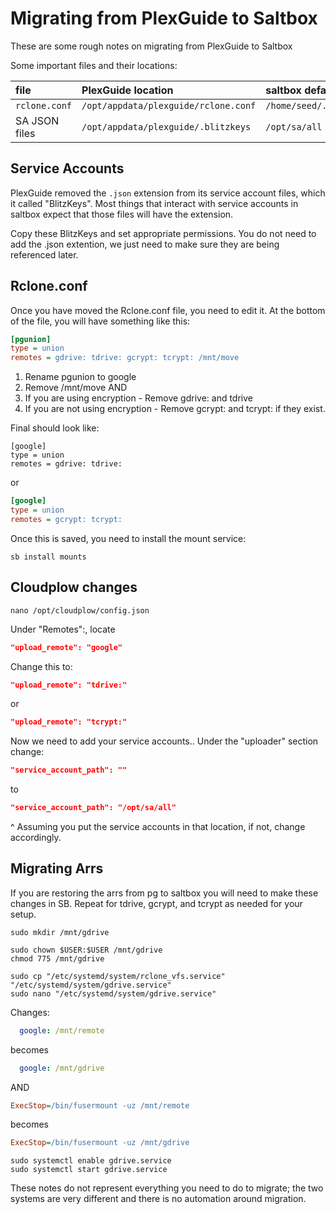 # Migrating from PlexGuide to Saltbox

These are some rough notes on migrating from PlexGuide to Saltbox

Some important files and their locations:

|     file       |           PlexGuide location         |         saltbox default location        |
|:---------------|:-------------------------------------|:----------------------------------------|
| `rclone.conf`  | `/opt/appdata/plexguide/rclone.conf` | `/home/seed/.config/rclone/rclone.conf` |
| SA JSON files  | `/opt/appdata/plexguide/.blitzkeys`  | `/opt/sa/all`                           |

## Service Accounts

PlexGuide removed the `.json` extension from its service account files, which it called "BlitzKeys".  Most things that interact with service accounts in saltbox expect that those files will have the extension.

Copy these BlitzKeys and set appropriate permissions.  You do not need to add the .json extention, we just need to make sure they are being referenced later.

## Rclone.conf

Once you have moved the Rclone.conf file, you need to edit it.  At the bottom of the file, you will have something like this:

```ini
[pgunion]
type = union
remotes = gdrive: tdrive: gcrypt: tcrypt: /mnt/move
```

1. Rename pgunion to google
2. Remove /mnt/move
AND
3. If you are using encryption - Remove gdrive: and tdrive
4. If you are not using encryption - Remove gcrypt: and tcrypt: if they exist.

Final should look like:
```
[google]
type = union
remotes = gdrive: tdrive:
```
or
```ini
[google]
type = union
remotes = gcrypt: tcrypt:
```

Once this is saved, you need to install the mount service:

```shell
sb install mounts
```

## Cloudplow changes


```shell
nano /opt/cloudplow/config.json
```

Under "Remotes":, locate
```json
"upload_remote": "google"
```
Change this to:
```json
"upload_remote": "tdrive:"
```
or
```json
"upload_remote": "tcrypt:"
```

Now we need to add your service accounts..  Under the "uploader" section change:
```json
"service_account_path": ""
```
to
```json
"service_account_path": "/opt/sa/all"
```
^ Assuming you put the service accounts in that location, if not, change accordingly.

## Migrating Arrs

If you are restoring the arrs from pg to saltbox you will need to make these changes in SB.
Repeat for tdrive, gcrypt, and tcrypt as needed for your setup.

```shell
sudo mkdir /mnt/gdrive
```

```shell
sudo chown $USER:$USER /mnt/gdrive
chmod 775 /mnt/gdrive
```

```shell
sudo cp "/etc/systemd/system/rclone_vfs.service" "/etc/systemd/system/gdrive.service"
sudo nano "/etc/systemd/system/gdrive.service"
```

Changes:

```yaml
  google: /mnt/remote
```

becomes

```yaml
  google: /mnt/gdrive
```

AND

```ini
ExecStop=/bin/fusermount -uz /mnt/remote
```

becomes

```ini
ExecStop=/bin/fusermount -uz /mnt/gdrive
```

```shell
sudo systemctl enable gdrive.service
sudo systemctl start gdrive.service
```

These notes do not represent everything you need to do to migrate; the two systems are very different and there is no automation around migration.
